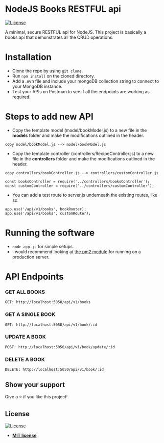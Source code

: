 # NodeJS Books RESTFUL api

[![License](https://img.shields.io/badge/License-MIT-green.svg)]()


A minimal, secure RESTFUL api for NodeJS. This project is basically a books api that demonstrates all the CRUD operations.

# Installation

- Clone the repo by using `git clone`.
- Run `npm install` on the cloned directory.
- Add a .evn file and include your mongoDB collection string to connect to your MongoDB instance.
- Test your APIs on Postman to see if all the endpoints are working as required.

# Steps to add new API

- Copy the template model (model/bookModel.js) to a new file in the **models** folder and make the modifications outlined in the header.

`copy model/bookModel.js --> model/bookModel.js`

- Copy the template controller (controllers/RecipeController.js) to a new file in the **controllers** folder and make the modifications outlined in the header.

`copy controllers/bookController.js --> controllers/customController.js`

```
const booksController = require('../controllers/booksController');
const customController = require('../controllers/customController');
```

- You can add a test route to server.js underneath the existing routes, like so:

```
app.use('/api/v1/books', bookRouter);
app.use('/api/v1/books', customRouter);
```

# Running the software

- `node app.js` for simple setups.
- I would recommend looking at [the pm2 module](https://www.npmjs.com/package/pm2) for running on a production server.

# API Endpoints

### GET ALL BOOKS

```
GET: http://localhost:5050/api/v1/books
```

### GET A SINGLE BOOK

```
GET: http://localhost:5050/api/v1/book/:id
```

### UPDATE A BOOK

```
POST: http://localhost:5050/api/v1/book/update/:id
```

### DELETE A BOOK

```
DELETE: http://localhost:5050/api/v1/book/:id
```

## Show your support

Give a ⭐️ if you like this project!

## License

[![License](http://img.shields.io/:license-mit-blue.svg?style=flat-square)](http://badges.mit-license.org)

- **[MIT license](http://opensource.org/licenses/mit-license.php)**
